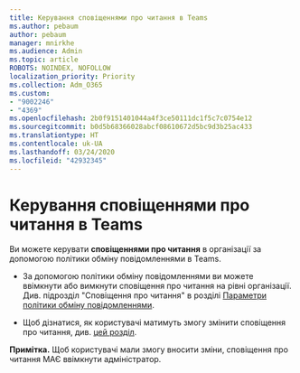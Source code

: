 ```yaml
---
title: Керування сповіщеннями про читання в Teams
ms.author: pebaum
author: pebaum
manager: mnirkhe
ms.audience: Admin
ms.topic: article
ROBOTS: NOINDEX, NOFOLLOW
localization_priority: Priority
ms.collection: Adm_O365
ms.custom:
- "9002246"
- "4369"
ms.openlocfilehash: 2b0f9151401044a4f3ce50111dc1f5c7c0754e12
ms.sourcegitcommit: b0d5b68366028abcf08610672d5bc9d3b25ac433
ms.translationtype: HT
ms.contentlocale: uk-UA
ms.lasthandoff: 03/24/2020
ms.locfileid: "42932345"
---
```

# <a name="controlling-read-receipts-in-teams"></a>Керування сповіщеннями про читання в Teams

Ви можете керувати **сповіщеннями про читання** в організації за допомогою політики обміну повідомленнями в Teams.

- За допомогою політики обміну повідомленнями ви можете ввімкнути або вимкнути сповіщення про читання на рівні організації. Див. підрозділ "Сповіщення про читання" в розділі [Параметри політики обміну повідомленнями](https://docs.microsoft.com/microsoftteams/messaging-policies-in-teams#messaging-policy-settings).

- Щоб дізнатися, як користувачі матимуть змогу змінити сповіщення про читання, див. [цей розділ](https://docs.microsoft.com/microsoftteams/messaging-policies-in-teams#messaging-policy-settings). 

**Примітка.** Щоб користувачі мали змогу вносити зміни, сповіщення про читання МАЄ ввімкнути адміністратор.
